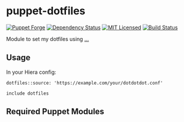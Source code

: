 puppet-dotfiles
===========

[![Puppet Forge](https://img.shields.io/puppetforge/v/halyard/dotfiles.svg)](https://forge.puppetlabs.com/halyard/dotfiles)
[![Dependency Status](https://img.shields.io/gemnasium/halyard/puppet-dotfiles.svg)](https://gemnasium.com/halyard/puppet-dotfiles)
[![MIT Licensed](https://img.shields.io/badge/license-MIT-green.svg)](https://tldrlegal.com/license/mit-license)
[![Build Status](https://img.shields.io/circleci/project/halyard/puppet-dotfiles/master.svg)](https://circleci.com/gh/halyard/puppet-dotfiles)

Module to set my dotfiles using [...](https://github.com/ingydotnet/...)

## Usage

In your Hiera config:

```
dotfiles::source: 'https://example.com/your/dotdotdot.conf'
```

```puppet
include dotfiles
```

## Required Puppet Modules


